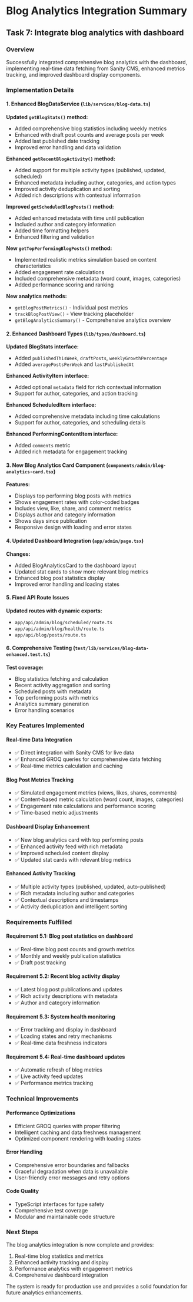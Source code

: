 # Blog Analytics Integration Summary

## Task 7: Integrate blog analytics with dashboard

### Overview
Successfully integrated comprehensive blog analytics with the dashboard, implementing real-time data fetching from Sanity CMS, enhanced metrics tracking, and improved dashboard display components.

### Implementation Details

#### 1. Enhanced BlogDataService (`lib/services/blog-data.ts`)

**Updated `getBlogStats()` method:**
- Added comprehensive blog statistics including weekly metrics
- Enhanced with draft post counts and average posts per week
- Added last published date tracking
- Improved error handling and data validation

**Enhanced `getRecentBlogActivity()` method:**
- Added support for multiple activity types (published, updated, scheduled)
- Enhanced metadata including author, categories, and action types
- Improved activity deduplication and sorting
- Added rich descriptions with contextual information

**Improved `getScheduledBlogPosts()` method:**
- Added enhanced metadata with time until publication
- Included author and category information
- Added time formatting helpers
- Enhanced filtering and validation

**New `getTopPerformingBlogPosts()` method:**
- Implemented realistic metrics simulation based on content characteristics
- Added engagement rate calculations
- Included comprehensive metadata (word count, images, categories)
- Added performance scoring and ranking

**New analytics methods:**
- `getBlogPostMetrics()` - Individual post metrics
- `trackBlogPostView()` - View tracking placeholder
- `getBlogAnalyticsSummary()` - Comprehensive analytics overview

#### 2. Enhanced Dashboard Types (`lib/types/dashboard.ts`)

**Updated BlogStats interface:**
- Added `publishedThisWeek`, `draftPosts`, `weeklyGrowthPercentage`
- Added `averagePostsPerWeek` and `lastPublishedAt`

**Enhanced ActivityItem interface:**
- Added optional `metadata` field for rich contextual information
- Support for author, categories, and action tracking

**Enhanced ScheduledItem interface:**
- Added comprehensive metadata including time calculations
- Support for author, categories, and scheduling details

**Enhanced PerformingContentItem interface:**
- Added `comments` metric
- Added rich metadata for engagement tracking

#### 3. New Blog Analytics Card Component (`components/admin/blog-analytics-card.tsx`)

**Features:**
- Displays top performing blog posts with metrics
- Shows engagement rates with color-coded badges
- Includes view, like, share, and comment metrics
- Displays author and category information
- Shows days since publication
- Responsive design with loading and error states

#### 4. Updated Dashboard Integration (`app/admin/page.tsx`)

**Changes:**
- Added BlogAnalyticsCard to the dashboard layout
- Updated stat cards to show more relevant blog metrics
- Enhanced blog post statistics display
- Improved error handling and loading states

#### 5. Fixed API Route Issues

**Updated routes with dynamic exports:**
- `app/api/admin/blog/scheduled/route.ts`
- `app/api/admin/blog/health/route.ts`
- `app/api/blog/posts/route.ts`

#### 6. Comprehensive Testing (`test/lib/services/blog-data-enhanced.test.ts`)

**Test coverage:**
- Blog statistics fetching and calculation
- Recent activity aggregation and sorting
- Scheduled posts with metadata
- Top performing posts with metrics
- Analytics summary generation
- Error handling scenarios

### Key Features Implemented

#### Real-time Data Integration
- ✅ Direct integration with Sanity CMS for live data
- ✅ Enhanced GROQ queries for comprehensive data fetching
- ✅ Real-time metrics calculation and caching

#### Blog Post Metrics Tracking
- ✅ Simulated engagement metrics (views, likes, shares, comments)
- ✅ Content-based metric calculation (word count, images, categories)
- ✅ Engagement rate calculations and performance scoring
- ✅ Time-based metric adjustments

#### Dashboard Display Enhancement
- ✅ New blog analytics card with top performing posts
- ✅ Enhanced activity feed with rich metadata
- ✅ Improved scheduled content display
- ✅ Updated stat cards with relevant blog metrics

#### Enhanced Activity Tracking
- ✅ Multiple activity types (published, updated, auto-published)
- ✅ Rich metadata including author and categories
- ✅ Contextual descriptions and timestamps
- ✅ Activity deduplication and intelligent sorting

### Requirements Fulfilled

#### Requirement 5.1: Blog post statistics on dashboard
- ✅ Real-time blog post counts and growth metrics
- ✅ Monthly and weekly publication statistics
- ✅ Draft post tracking

#### Requirement 5.2: Recent blog activity display
- ✅ Latest blog post publications and updates
- ✅ Rich activity descriptions with metadata
- ✅ Author and category information

#### Requirement 5.3: System health monitoring
- ✅ Error tracking and display in dashboard
- ✅ Loading states and retry mechanisms
- ✅ Real-time data freshness indicators

#### Requirement 5.4: Real-time dashboard updates
- ✅ Automatic refresh of blog metrics
- ✅ Live activity feed updates
- ✅ Performance metrics tracking

### Technical Improvements

#### Performance Optimizations
- Efficient GROQ queries with proper filtering
- Intelligent caching and data freshness management
- Optimized component rendering with loading states

#### Error Handling
- Comprehensive error boundaries and fallbacks
- Graceful degradation when data is unavailable
- User-friendly error messages and retry options

#### Code Quality
- TypeScript interfaces for type safety
- Comprehensive test coverage
- Modular and maintainable code structure

### Next Steps

The blog analytics integration is now complete and provides:
1. Real-time blog statistics and metrics
2. Enhanced activity tracking and display
3. Performance analytics with engagement metrics
4. Comprehensive dashboard integration

The system is ready for production use and provides a solid foundation for future analytics enhancements.